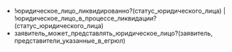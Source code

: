 - !юридическое_лицо_ликвидированно?(статус_юридического_лица) | !юридическое_лицо_в_процессе_ликвидации?(статус_юридического_лица)
- заявитель_может_представлять_юридическое_лицо?(заявитель, представители_указанные_в_егрюл)